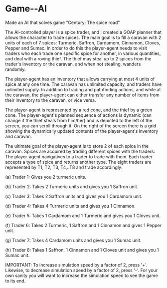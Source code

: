 # Game--AI
Made an AI that solves game "Century: The spice road"

The AI-controlled player is a spice trader, and I created a GOAP planner that allows the character to trade spices. The main goal is to fill a caravan with 2 units of each of 7 spices: Turmeric, Saffron, Cardamom, Cinnamon, Cloves, Pepper and Sumac. In order to do this the player-agent needs to visit traders who each trade one specific spice for another, in various quantities, and deal with a roving thief. The thief may steal up to 2 spices from the trader's inventory or the caravan, and when not stealing, wanders randomly.

The player-agent has an inventory that allows carrying at most 4 units of spice at any one time. The caravan has unlimited capacity, and traders have unlimited supply. In addition to trading and pathfinding actions, and while at the caravan, the player-agent can either transfer any number of items from their inventory to the caravan, or vice versa.

The player-agent is represented by a red cone, and the thief by a green cone. The player-agent's planned sequence of actions is dynamic (can change if the thief steals from him/her) and is depicted to the left of the screen, you can scroll through it. On the right of the screen there is a grid showing the dynamically updated contents of the player-agent's inventory and caravan.

The ultimate goal of the player-agent is to store 2 of each spice in the caravan. Spices are acquired by trading different spices with the traders. The player-agent navigatives to a trader to trade with them. Each trader accepts a type of spice and returns another type. The eight traders are represented by T1, T2, T3, T4,..T8 and trade accordingly:

(a) Trader 1: Gives you 2 turmeric units.

(b) Trader 2: Takes 2 Turmeric units and gives you 1 Saffron unit.

(c) Trader 3: Takes 2 Saffron units and gives you 1 Cardamom unit.

(d) Trader 4: Takes 4 Turmeric units and gives you 1 Cinnamon.

(e) Trader 5: Takes 1 Cardamom and 1 Turmeric and gives you 1 Cloves unit.

(f) Trader 6: Takes 2 Turmeric, 1 Saffron and 1 Cinnamon and gives 1 Pepper unit.

(g) Trader 7: Takes 4 Cardamom units and gives you 1 Sumac unit.

(h) Trader 8: Takes 1 Saffron, 1 Cinnamon and 1 Cloves unit and gives you 1 Sumac unit.

IMPORTANT: To increase simulation speed by a factor of 2, press '+'. Likewise, to decrease simulation speed by a factor of 2, press '-'. For your own sanity you will want to increase the simulation speed to see the game to its end.
